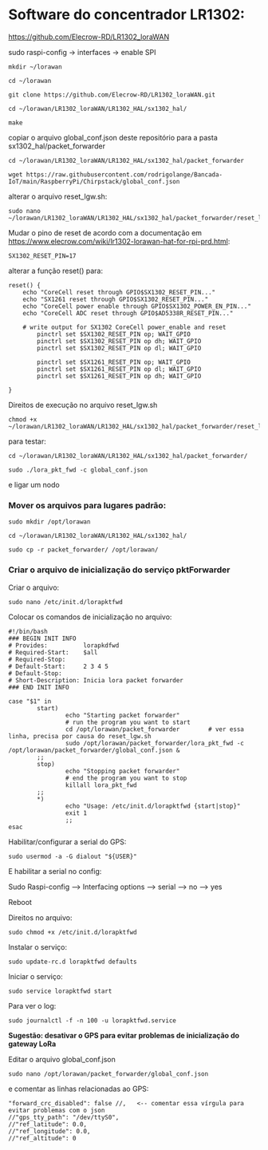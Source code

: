 # Software do concentrador LR1302: 

https://github.com/Elecrow-RD/LR1302_loraWAN

sudo raspi-config -> interfaces -> enable SPI

```
mkdir ~/lorawan

cd ~/lorawan

git clone https://github.com/Elecrow-RD/LR1302_loraWAN.git

cd ~/lorawan/LR1302_loraWAN/LR1302_HAL/sx1302_hal/

make

```

copiar o arquivo global_conf.json deste repositório para a pasta sx1302_hal/packet_forwarder

```
cd ~/lorawan/LR1302_loraWAN/LR1302_HAL/sx1302_hal/packet_forwarder

wget https://raw.githubusercontent.com/rodrigolange/Bancada-IoT/main/RaspberryPi/Chirpstack/global_conf.json
```


alterar o arquivo reset_lgw.sh:

```
sudo nano ~/lorawan/LR1302_loraWAN/LR1302_HAL/sx1302_hal/packet_forwarder/reset_lgw.sh
```

Mudar o pino de reset de acordo com a documentação em https://www.elecrow.com/wiki/lr1302-lorawan-hat-for-rpi-prd.html:

```
SX1302_RESET_PIN=17
```

alterar a função reset() para:

```
reset() {
    echo "CoreCell reset through GPIO$SX1302_RESET_PIN..."
    echo "SX1261 reset through GPIO$SX1302_RESET_PIN..."
    echo "CoreCell power enable through GPIO$SX1302_POWER_EN_PIN..."
    echo "CoreCell ADC reset through GPIO$AD5338R_RESET_PIN..."

    # write output for SX1302 CoreCell power_enable and reset
        pinctrl set $SX1302_RESET_PIN op; WAIT_GPIO
        pinctrl set $SX1302_RESET_PIN op dh; WAIT_GPIO
        pinctrl set $SX1302_RESET_PIN op dl; WAIT_GPIO

        pinctrl set $SX1261_RESET_PIN op; WAIT_GPIO
        pinctrl set $SX1261_RESET_PIN op dl; WAIT_GPIO
        pinctrl set $SX1261_RESET_PIN op dh; WAIT_GPIO

}
```

Direitos de execução no arquivo reset_lgw.sh

```
chmod +x ~/lorawan/LR1302_loraWAN/LR1302_HAL/sx1302_hal/packet_forwarder/reset_lgw.sh
```


para testar: 

```
cd ~/lorawan/LR1302_loraWAN/LR1302_HAL/sx1302_hal/packet_forwarder/

sudo ./lora_pkt_fwd -c global_conf.json 
```
e ligar um nodo

### Mover os arquivos para lugares padrão:

```
sudo mkdir /opt/lorawan

cd ~/lorawan/LR1302_loraWAN/LR1302_HAL/sx1302_hal/

sudo cp -r packet_forwarder/ /opt/lorawan/
```

### Criar o arquivo de inicialização do serviço pktForwarder

Criar o arquivo:

```
sudo nano /etc/init.d/lorapktfwd
```

Colocar os comandos de inicialização no arquivo:

```
#!/bin/bash
### BEGIN INIT INFO
# Provides:          lorapkdfwd
# Required-Start:    $all
# Required-Stop:
# Default-Start:     2 3 4 5
# Default-Stop:
# Short-Description: Inicia lora packet forwarder
### END INIT INFO

case "$1" in
        start)
                echo "Starting packet forwarder"
                # run the program you want to start
                cd /opt/lorawan/packet_forwarder        # ver essa linha, precisa por causa do reset_lgw.sh
                sudo /opt/lorawan/packet_forwarder/lora_pkt_fwd -c /opt/lorawan/packet_forwarder/global_conf.json &
        ;;
        stop)
                echo "Stopping packet forwarder"
                # end the program you want to stop
                killall lora_pkt_fwd
        ;;
        *)
                echo "Usage: /etc/init.d/lorapktfwd {start|stop}"
                exit 1
                ;;
esac
```

Habilitar/configurar a serial do GPS:

```
sudo usermod -a -G dialout "${USER}"
```

E habilitar a serial no config:

Sudo Raspi-config —> Interfacing options —> serial —> no —> yes

Reboot



Direitos no arquivo:

```
sudo chmod +x /etc/init.d/lorapktfwd
```

Instalar o serviço:

```
sudo update-rc.d lorapktfwd defaults
```

Iniciar o serviço:

```
sudo service lorapktfwd start
```

Para ver o log:

```
sudo journalctl -f -n 100 -u lorapktfwd.service
```

**Sugestão: desativar o GPS para evitar problemas de inicialização do gateway LoRa**

Editar o arquivo global_conf.json

```
sudo nano /opt/lorawan/packet_forwarder/global_conf.json
```

e comentar as linhas relacionadas ao GPS:

```
"forward_crc_disabled": false //,   <-- comentar essa vírgula para evitar problemas com o json
//"gps_tty_path": "/dev/ttyS0",
//"ref_latitude": 0.0,
//"ref_longitude": 0.0,
//"ref_altitude": 0
```
